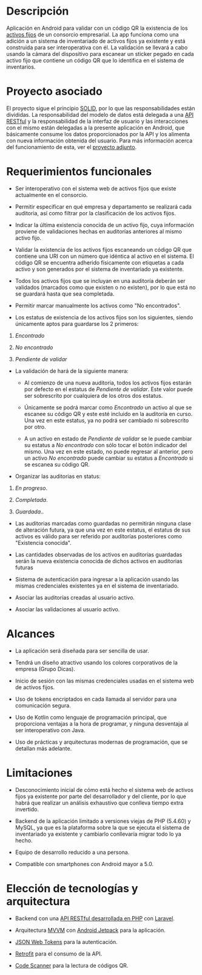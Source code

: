 Descripción
===========

Aplicación en Android para validar con un código QR la existencia de los [activos fijos](https://es.m.wikipedia.org/wiki/Activo_fijo) de un consorcio empresarial. La app funciona como una adición a un sistema de inventariado de activos fijos ya existente y está construida para ser interoperativa con él. La validación se llevará a cabo usando la cámara del dispositivo para escanear un sticker pegado en cada activo fijo que contiene un código QR que lo identifica en el sistema de inventarios.

Proyecto asociado
=================

El proyecto sigue el principio [SOLID](https://es.m.wikipedia.org/wiki/SOLID),
por lo que las responsabilidades están divididas. La responsabilidad del modelo
de datos está delegada a una [API](https://es.wikipedia.org/wiki/Web_API)
[RESTful](https://es.wikipedia.org/wiki/Transferencia_de_Estado_Representacional)
y la responsabilidad de la interfaz de usuario y las interacciones con el mismo
están delegadas a la presente aplicación en Android, que básicamente consume los
datos proporcionados por la API y los alimenta con nueva información obtenida
del usuario. Para más información acerca del funcionamiento de esta, ver el
[proyecto adjunto](https://github.com/gggiovanny/dicas-auditorias-api).

Requerimientos funcionales
==========================

-   Ser interoperativo con el sistema web de activos fijos que existe
    actualmente en el consorcio.

-   Permitir especificar en qué empresa y departamento se realizará cada
    auditoria, así como filtrar por la clasificación de los activos fijos.

-   Indicar la última existencia conocida de un activo fijo, cuya información
    proviene de validaciones hechas en auditorías anteriores al mismo activo
    fijo.

-   Validar la existencia de los activos fijos escaneando un código QR que
    contiene una URI con un número que idéntica al activo en el sistema. El
    código QR se encuentra adherido físicamente con etiquetas a cada activo y
    son generados por el sistema de inventariado ya existente.

-   Todos los activos fijos que se incluyan en una auditoría deberán ser
    validados (marcados como que existen o no existen), por lo que está no se
    guardará hasta que sea completada.

-   Permitir marcar manualmente los activos como "No encontrados".

-   Los estatus de existencia de los activos fijos son los siguientes, siendo
    únicamente aptos para guardarse los 2 primeros:

1.  *Encontrado*

2.  *No encontrado*

3.  *Pendiente de validar*

-   La validación de hará de la siguiente manera:

    -   Al comienzo de una nueva auditoría, todos los activos fijos estarán por
        defecto en el estatus de *Pendiente de validar*. Este valor puede ser
        sobrescrito por cualquiera de los otros dos estatus.

    -   Únicamente se podrá marcar como *Encontrado* un activo al que se escanee
        su código QR y este esté incluido en la auditoría en curso. Una vez en
        este estatus, ya no podrá ser cambiado ni sobrescrito por otro.

    -   A un activo en estado de *Pendiente de validar* se le puede cambiar su
        estatus a *No encontrado* con sólo tocar el botón indicador del mismo.
        Una vez en este estado, no puede regresar al anterior, pero un activo
        *No encontrado* puede cambiar su estatus a *Encontrado* si se escanea su
        código QR.

-   Organizar las auditorias en status:

1.  *En progreso*.

2.  *Completada*.

3.  *Guardada*..

-   Las auditorias marcadas como guardadas no permitirán ninguna clase de
    alteración futura, ya que una vez en este estatus, el estatus de sus activos
    es válido para ser referido por auditorías posteriores como "Existencia
    conocida".

-   Las cantidades observadas de los activos en auditorias guardadas serán la
    nueva existencia conocida de dichos activos en auditorias futuras

-   Sistema de autenticación para ingresar a la aplicación usando las mismas
    credenciales existentes ya en el sistema de inventariado.

-   Asociar las auditorías creadas al usuario activo.

-   Asociar las validaciones al usuario activo.

Alcances
========

-   La aplicación será diseñada para ser sencilla de usar.

-   Tendrá un diseño atractivo usando los colores corporativos de la empresa
    (Grupo Dicas).

-   Inicio de sesión con las mismas credenciales usadas en el sistema web de
    activos fijos.

-   Uso de tokens encriptados en cada llamada al servidor para una comunicación
    segura.

-   Uso de Kotlin como lenguaje de programación principal, que proporciona
    ventajas a la hora de programar, y ninguna desventaja al ser interoperativo
    con Java.

-   Uso de prácticas y arquitecturas modernas de programación, que se detallan
    más adelante.

Limitaciones
============

-   Desconocimiento inicial de cómo está hecho el sistema web de activos fijos
    ya existente por parte del desarrollador y del cliente, por lo que habrá que
    realizar un análisis exhaustivo que conlleva tiempo extra invertido.

-   Backend de la aplicación limitado a versiones viejas de PHP (5.4.60) y
    MySQL, ya que es la plataforma sobre la que se ejecuta el sistema de
    inventariado ya existente y cambiarlo conllevaría migrar todo lo ya hecho.

-   Equipo de desarrollo reducido a una persona.

-   Compatible con smartphones con Android mayor a 5.0.

Elección de tecnologías y arquitectura
======================================

-   Backend con una [API RESTful desarrollada en
    PHP](https://github.com/gggiovanny/dicas-auditorias-api) con
    [Laravel](https://laravel.com/).

-   Arquitectura
    [MVVM](https://en.wikipedia.org/wiki/Model%E2%80%93view%E2%80%93viewmodel)
    con [Android Jetpack](https://developer.android.com/jetpack) para la
    aplicación.

-   [JSON Web Tokens](https://jwt.io/) para la autenticación.

-   [Retrofit](https://square.github.io/retrofit/) para el consumo de la API.

-   [Code Scanner](https://github.com/yuriy-budiyev/code-scanner) para la
    lectura de códigos QR.
